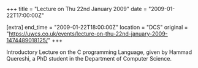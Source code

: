+++
title = "Lecture on Thu 22nd January 2009"
date = "2009-01-22T17:00:00Z"

[extra]
end_time = "2009-01-22T18:00:00Z"
location = "DCS"
original = "https://uwcs.co.uk/events/lecture-on-thu-22nd-january-2009-1474489018125/"
+++

Introductory Lecture on the C programming Language, given by Hammad Quereshi, a PhD student in the Department of Computer Science.

